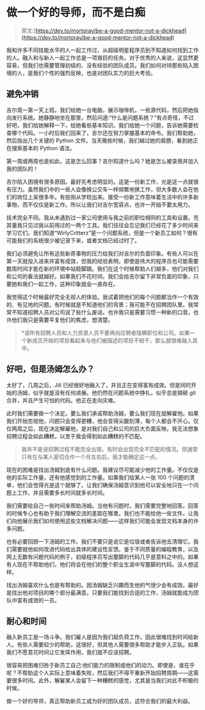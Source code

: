 # 做一个好的导师，而不是白痴

> 原文:[https://dev.to/mortoray/be-a-good-mentor-not-a-dickhead](https://dev.to/mortoray/be-a-good-mentor-not-a-dickhead)

我和许多不同技能水平的人一起工作过，从超级明星程序员到不知道如何找到工作的人。融入和与新人一起工作总是一项艰巨的任务。对于优秀的人来说，这显然更容易，但我们也需要管理初级的、没有经验的团队成员。我们如何对待那些陷入困境的人，是我们个性的强烈反映，也是对团队实力的巨大考验。

## [](#avoid-the-writeoff)避免冲销

吉尔周一第一天上班。我们给她一台电脑，展示咖啡机，一些源代码，然后把她指向发行系统。她静静地坐在那里，然后问道:“什么是问题系统？”有点奇怪，不过好吧，我们给她解释一下，给她看些基本知识。我们给她一个问题，告诉她需要检查哪个代码。一小时后我们回来了，吉尔还在努力掌握基本的命令。我们帮助她，然后指出几个关键的 Python 文件。当天晚些时候，我们越过她的肩膀，看到她正在搜索基本的 Python 语法。

第一周或两周也是如此。这是怎么回事？吉尔知道什么吗？她是怎么被录用并加入我的团队的！

吉尔陷入困境有很多原因。最好先考虑明显的。这是一份新工作，光是这一点就很有压力。虽然我们中的一些人会像换公交车一样频繁地换工作，但大多数人会在他们的岗位上呆很多年。有些刚从学校出来。接受一份新工作意味着生活中的许多新事物，而不仅仅是新工作。所以让我们对吉尔宽容点，也许一开始不要太用力。

技术完全不同。我从未遇到过一家公司使用与我之前的职位相同的工具和设置。充其量我只见过我以前用过的一两个工具。我们往往会忘记我们已经花了多少时间来学习它们。我们知道“WirlyCritterz”是一个问题系统，但是一个新员工如何？很有可能我们的系统很少被记录下来，或者文档已经过时了。

我们必须避免让所有这些新奇事物的压力给我们对吉尔的负面印象。有些人可以在第一天就投入进来并富有成效，但我的经验表明，即使是伟大的程序员也可能需要数周时间才能在新的环境中站稳脚跟。我们在这个时候帮助人们越多，他们对我们和公司的看法就越好。如果我们不花时间，我们会给吉尔留下非常负面的印象，只要她和我们一起工作，这种印象就会一直存在。

我觉得这个时候最好完全无视人的体验。我试着把他们的每个问题都当作一个有效的、有见地的问题。有时候就是不知道他们的背景；我可能不在招聘团队里。我常常不知道招聘人员对公司说了些什么废话。也许我只是需要习惯一种新的口音。也许他们我只是需要平复他们的焦虑，想清楚。

> *请所有招聘人员和人力资源人员不要再向应聘者隐瞒职位和公司。如果一个新成员开始的项目看起来与他们被描述的项目不相干，那么就很难融入其中。

## 好吧，但是汤姆怎么办？

太好了，几周之后，Jill 已经很好地融入了，并且正在变得富有成效。但是同时开始的汤姆，似乎就是没有任何进展。他仍然在问题系统中挣扎，似乎总是搞砸 git 合并，并且产生可怕的代码。他正在走向灾难。

此时我们需要做一个决定。要么我们承诺帮助汤姆，要么我们现在就解雇他。如果我们开始忽视他，问题只会变得更糟，他会变得尖酸刻薄，每个人都会不开心。仅仅两周之后，现在决定解雇他，是对我们自己和公司的巨大负面反映。我无法想象招聘过程会如此糟糕，以至于我会得到如此糟糕的不匹配。

> 我并不是说招聘过程不能完全出错。有时会出现完全不匹配的情况。但通常只有在与某人密切合作一个月左右后，我才能确定这一点。

现在的困难是找出汤姆到底有什么问题。我建议尽可能减少他的工作量。不仅仅是他的实际工作量，还有他感觉到的工作量。如果我们给某人一张 100 个问题的清单，他们会觉得光是这个就够了。让我们确保汤姆意识到他可以安全地只在一个问题上工作，并且需要多长时间就多长时间。

我们需要给自己一些时间来帮助汤姆。当他有问题时，我们需要完整地回答。回答的时候专心也有助于我们理解交流的差距在哪里。我们也不能给他一些文件。让我们向他展示我们如何使用这些文档解决问题——这样我们可能会发现文档本身的许多问题。

也有必要回顾一下汤姆的工作。我们不要只是说它是垃圾或者告诉他去清理它。我们需要就他如何改进代码给出具体的建设性反馈。鉴于不同质量的编程教育，以及网上无数有问题代码的例子，初级程序员写出蹩脚的代码几乎是意料之中的。如果有人现在不帮助他们，他们将会在他们的整个职业生涯中写蹩脚的代码。没人想这样。

找出汤姆喜欢什么也是有帮助的。因汤姆缺乏兴趣而生他的气很少会有成效。最好是找出他对项目的哪个部分最满意。只要我们能找到合适的工作，汤姆就能成为团队中富有成效的一员。

## [](#patience-and-time)耐心和时间

融入新员工是一场斗争。我们雇人是因为我们超负荷工作，因此很难找到时间给新人。有些人需要较少的帮助，这很好，但其他人需要很多帮助才能步入正轨。如果我们不愿意花时间让它发挥作用，我们就不应该招聘。

很容易把困难归咎于新员工自己:他们能力的限制或他们的动力。即使是，谁在乎呢？不帮助这个人实际上意味着失败，然后我们不得不重新开始招聘周期——这需要很多时间。此外，解雇某人会留下一种糟糕的感觉，尤其是当我们对此不积极的时候。

做一个好的导师，真正帮助新员工成为好的团队成员，这符合我们的最大利益。